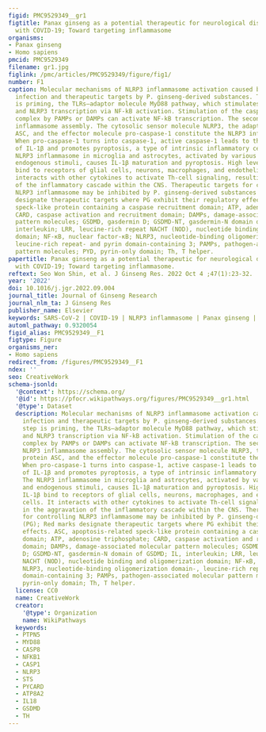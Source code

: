 ```yaml
---
figid: PMC9529349__gr1
figtitle: Panax ginseng as a potential therapeutic for neurological disorders associated
  with COVID-19; Toward targeting inflammasome
organisms:
- Panax ginseng
- Homo sapiens
pmcid: PMC9529349
filename: gr1.jpg
figlink: /pmc/articles/PMC9529349/figure/fig1/
number: F1
caption: Molecular mechanisms of NLRP3 inflammasome activation caused by SARS-CoV-2
  infection and therapeutic targets by P. ginseng-derived substances. The first step
  is priming, the TLRs–adaptor molecule MyD88 pathway, which stimulates pro-IL-1β
  and NLRP3 transcription via NF-kB activation. Stimulation of the caspase-8 protein
  complex by PAMPs or DAMPs can activate NF-kB transcription. The second step is NLRP3
  inflammasome assembly. The cytosolic sensor molecule NLRP3, the adaptor protein
  ASC, and the effector molecule pro-caspase-1 constitute the NLRP3 inflammasome.
  When pro-caspase-1 turns into caspase-1, active caspase-1 leads to the maturation
  of IL-1β and promotes pyroptosis, a type of intrinsic inflammatory cell death. The
  NLRP3 inflammasome in microglia and astrocytes, activated by various external and
  endogenous stimuli, causes IL-1β maturation and pyroptosis. High levels of IL-1β
  bind to receptors of glial cells, neurons, macrophages, and endothelial cells. It
  interacts with other cytokines to activate Th-cell signaling, resulting in the aggravation
  of the inflammatory cascade within the CNS. Therapeutic targets for controlling
  NLRP3 inflammasome may be inhibited by P. ginseng-derived substances (PG); Red marks
  designate therapeutic targets where PG exhibit their regulatory effects. ASC, apoptosis-related
  speck-like protein containing a caspase recruitment domain; ATP, adenosine triphosphate;
  CARD, caspase activation and recruitment domain; DAMPs, damage-associated molecular
  pattern molecules; GSDMD, gasdermin D; GSDMD-NT, gasdermin-N domain of GSDMD; IL,
  interleukin; LRR, leucine-rich repeat NACHT (NOD), nucleotide binding and oligomerization
  domain; NF-κB, nuclear factor-κB; NLRP3, nucleotide-binding oligomerization domain-,
  leucine-rich repeat- and pyrin domain-containing 3; PAMPs, pathogen-associated molecular
  pattern molecules; PYD, pyrin-only domain; Th, T helper.
papertitle: Panax ginseng as a potential therapeutic for neurological disorders associated
  with COVID-19; Toward targeting inflammasome.
reftext: Seo Won Shin, et al. J Ginseng Res. 2022 Oct 4 ;47(1):23-32.
year: '2022'
doi: 10.1016/j.jgr.2022.09.004
journal_title: Journal of Ginseng Research
journal_nlm_ta: J Ginseng Res
publisher_name: Elsevier
keywords: SARS-CoV-2 | COVID-19 | NLRP3 inflammasome | Panax ginseng | potential therapeutics
automl_pathway: 0.9320054
figid_alias: PMC9529349__F1
figtype: Figure
organisms_ner:
- Homo sapiens
redirect_from: /figures/PMC9529349__F1
ndex: ''
seo: CreativeWork
schema-jsonld:
  '@context': https://schema.org/
  '@id': https://pfocr.wikipathways.org/figures/PMC9529349__gr1.html
  '@type': Dataset
  description: Molecular mechanisms of NLRP3 inflammasome activation caused by SARS-CoV-2
    infection and therapeutic targets by P. ginseng-derived substances. The first
    step is priming, the TLRs–adaptor molecule MyD88 pathway, which stimulates pro-IL-1β
    and NLRP3 transcription via NF-kB activation. Stimulation of the caspase-8 protein
    complex by PAMPs or DAMPs can activate NF-kB transcription. The second step is
    NLRP3 inflammasome assembly. The cytosolic sensor molecule NLRP3, the adaptor
    protein ASC, and the effector molecule pro-caspase-1 constitute the NLRP3 inflammasome.
    When pro-caspase-1 turns into caspase-1, active caspase-1 leads to the maturation
    of IL-1β and promotes pyroptosis, a type of intrinsic inflammatory cell death.
    The NLRP3 inflammasome in microglia and astrocytes, activated by various external
    and endogenous stimuli, causes IL-1β maturation and pyroptosis. High levels of
    IL-1β bind to receptors of glial cells, neurons, macrophages, and endothelial
    cells. It interacts with other cytokines to activate Th-cell signaling, resulting
    in the aggravation of the inflammatory cascade within the CNS. Therapeutic targets
    for controlling NLRP3 inflammasome may be inhibited by P. ginseng-derived substances
    (PG); Red marks designate therapeutic targets where PG exhibit their regulatory
    effects. ASC, apoptosis-related speck-like protein containing a caspase recruitment
    domain; ATP, adenosine triphosphate; CARD, caspase activation and recruitment
    domain; DAMPs, damage-associated molecular pattern molecules; GSDMD, gasdermin
    D; GSDMD-NT, gasdermin-N domain of GSDMD; IL, interleukin; LRR, leucine-rich repeat
    NACHT (NOD), nucleotide binding and oligomerization domain; NF-κB, nuclear factor-κB;
    NLRP3, nucleotide-binding oligomerization domain-, leucine-rich repeat- and pyrin
    domain-containing 3; PAMPs, pathogen-associated molecular pattern molecules; PYD,
    pyrin-only domain; Th, T helper.
  license: CC0
  name: CreativeWork
  creator:
    '@type': Organization
    name: WikiPathways
  keywords:
  - PTPN5
  - MYD88
  - CASP8
  - NFKB1
  - CASP1
  - NLRP3
  - STS
  - PYCARD
  - ATP8A2
  - IL18
  - GSDMD
  - TH
---
```

